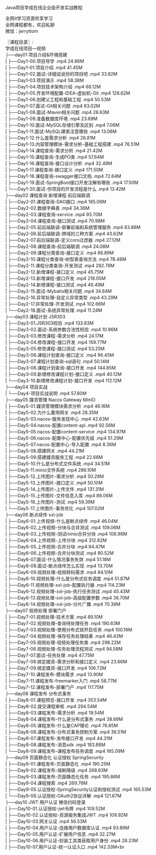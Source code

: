Java项目学成在线企业级开发实战教程

全网it学习资源共享学习<br>全网课程都有，欢迎私聊<br>微信：jerryttom<br>

〖课程目录〗:<br> 学成在线项目—视频<br> ├──day01 项目介绍&amp;环境搭建<br> | ├──Day1-00.项目导学 .mp4 24.86M<br> | ├──Day1-01.项目介绍 .mp4 41.45M<br> | ├──Day1-02.面试-详细说说你的项目吧 .mp4 33.82M<br> | ├──Day1-03.项目演示 .mp4 58.38M<br> | ├──Day1-04.项目技术架构介绍 .mp4 68.12M<br> | ├──Day1-05.开发环境配置-IDEA-虚拟机-Git .mp4 128.62M<br> | ├──Day1-06.创建父工程和基础工程 .mp4 50.53M<br> | ├──Day1-07.面试-Git相关问题 .mp4 63.02M<br> | ├──Day1-08.面试-Maven相关问题 .mp4 28.63M<br> | ├──Day1-09.准备数据库环境 .mp4 23.69M<br> | ├──Day1-10.面试-MySQL存储引擎及区别 .mp4 7.06M<br> | ├──Day1-11.面试-MySQL建表注意哪些 .mp4 13.06M<br> | ├──Day1-12.什么是需求分析 .mp4 28.81M<br> | ├──Day1-13.内容管理模块-需求分析-基础工程搭建 .mp4 76.51M<br> | ├──Day1-14.课程查询-需求分析 .mp4 21.42M<br> | ├──Day1-15.课程查询-生成PO类 .mp4 57.64M<br> | ├──Day1-16.课程查询-接口设计分析 .mp4 32.49M<br> | ├──Day1-17.课程查询-接口定义 .mp4 171.50M<br> | ├──Day1-18.课程查询-swagger接口文档 .mp4 72.64M<br> | ├──Day1-19.面试-SpringBoot接口开发注解有哪些 .mp4 17.50M<br> | └──Day1-20.面试-你项目的开发流程是什么 .mp4 13.42M<br> ├──day02 课程查询 新增课程 前后端联调<br> | ├──Day2-01.课程查询-DAO接口 .mp4 185.06M<br> | ├──Day2-02.数据字典表 .mp4 34.36M<br> | ├──Day2-03.课程查询-service .mp4 93.70M<br> | ├──Day2-04.课程查询-接口测试 .mp4 70.98M<br> | ├──Day2-05.前后端联调-部署前端和系统管理服务 .mp4 83.88M<br> | ├──Day2-06.前后端联调-跨域的三种方案 .mp4 43.62M<br> | ├──Day2-07.前后端联调-定义cors过虑器 .mp4 27.12M<br> | ├──Day2-08.课程查询-前后端联调 .mp4 24.08M<br> | ├──Day2-09.课程分类查询-接口定义 .mp4 86.89M<br> | ├──Day2-10.课程分类查询-树型表查询方法 .mp4 78.48M<br> | ├──Day2-11.课程分类查询-开发测试 .mp4 282.76M<br> | ├──Day2-12.新增课程-接口定义 .mp4 45.75M<br> | ├──Day2-13.新增课程-接口开发 .mp4 218.05M<br> | ├──Day2-14.新增课程-接口测试 .mp4 49.49M<br> | ├──Day2-15.面试-Mybatis相关问题 .mp4 34.84M<br> | ├──Day2-16.异常处理-自定义异常类型 .mp4 43.29M<br> | ├──Day2-17.异常处理-开发测试 .mp4 102.66M<br> | └──Day2-18.面试-系统异常处理 .mp4 11.24M<br> ├──day03 课程计划 JSR303<br> | ├──Day3-01.JSR303校验 .mp4 133.83M<br> | ├──Day3-02.面试-系统参数合法性校验 .mp4 10.96M<br> | ├──Day3-03.修改课程-需求分析 .mp4 24.17M<br> | ├──Day3-04.修改课程-接口开发 .mp4 159.77M<br> | ├──Day3-05.修改课程-接口测试 .mp4 53.25M<br> | ├──Day3-06.课程计划查询-接口定义 .mp4 96.45M<br> | ├──Day3-07.课程计划查询-sql语句 .mp4 50.14M<br> | ├──Day3-08.课程计划查询-接口开发 .mp4 144.85M<br> | ├──Day3-09.新增修改课程计划-接口定义 .mp4 40.12M<br> | └──Day3-10.新增修改课程计划-接口开发 .mp4 112.12M<br> ├──day04 项目实战<br> | └──Day4-项目实战说明 .mp4 57.80M<br> ├──day05 媒资管理 Nacos Gateway MinIO<br> | ├──Day5-01.媒资管理模块需求分析 .mp4 46.16M<br> | ├──Day5-02.为什么要用网关 .mp4 28.35M<br> | ├──Day5-03.nacos-服务发现中心 .mp4 42.63M<br> | ├──Day5-04.nacos-配置content-api .mp4 92.56M<br> | ├──Day5-05.nacos-配置content-service .mp4 134.97M<br> | ├──Day5-06.nacos-配置中心-配置优先级 .mp4 51.29M<br> | ├──Day5-07.nacos-配置中心-导入配置 .mp4 8.36M<br> | ├──Day5-08.搭建网关 .mp4 44.21M<br> | ├──Day5-09.搭建媒资服务工程 .mp4 22.66M<br> | ├──Day5-10.什么是分布式文件系统 .mp4 34.51M<br> | ├──Day5-11.minio文件系统 .mp4 286.10M<br> | ├──Day5-12.上传图片-需求分析 .mp4 50.29M<br> | ├──Day5-13.上传图片-接口定义 .mp4 50.10M<br> | ├──Day5-14.上传图片-上传文件 .mp4 131.31M<br> | ├──Day5-15.上传图片-文件信息入库 .mp4 88.06M<br> | ├──Day5-16.上传图片-测试 .mp4 59.39M<br> | └──Day5-17.上传图片-事务优化 .mp4 107.02M<br> ├──day06 断点续传 xxl-job<br> | ├──Day6-01.上传视频-什么是断点续传 .mp4 46.04M<br> | ├──Day6-02.上传视频-分块与合并测试 .mp4 109.06M<br> | ├──Day6-03.上传视频-测试minio合并分块 .mp4 108.98M<br> | ├──Day6-04.上传视频-上传分块 .mp4 312.82M<br> | ├──Day6-05.上传视频-合并分块 .mp4 94.47M<br> | ├──Day6-06.上传视频-合并分块测试 .mp4 80.52M<br> | ├──Day6-07.面试-什么情况事务失效 .mp4 51.18M<br> | ├──Day6-08.面试-断点续传怎么实现 .mp4 13.70M<br> | ├──Day6-09.视频处理-视频转码需求 .mp4 84.10M<br> | ├──Day6-10.视频处理-什么是分布式任务调度 .mp4 51.87M<br> | ├──Day6-11.视频处理-xxl-job-配置执行器 .mp4 114.23M<br> | ├──Day6-12.视频处理-xxl-job-执行任务测试 .mp4 45.43M<br> | ├──Day6-13.视频处理-xxl-job-高级配置参数 .mp4 36.70M<br> | └──Day6-14.视频处理-xxl-job-分片广播 .mp4 70.39M<br> ├──day07 视频处理 部署门户<br> | ├──Day7-01.视频处理-技术方案 .mp4 89.10M<br> | ├──Day7-02.视频处理-查询待处理任务 .mp4 190.63M<br> | ├──Day7-03.视频处理-使用分布式锁开启任务 .mp4 100.19M<br> | ├──Day7-04.视频处理-保存任务处理结果 .mp4 46.43M<br> | ├──Day7-05.视频处理-视频处理任务类 .mp4 298.22M<br> | ├──Day7-06.视频处理-任务处理流程测试 .mp4 94.58M<br> | ├──Day7-07.面试-任务处理 .mp4 47.75M<br> | ├──Day7-08.绑定媒资-需求分析和接口定义 .mp4 23.66M<br> | ├──Day7-09.绑定媒资-接口开发 .mp4 106.72M<br> | ├──Day7-10.课程发布-模块需求 .mp4 13.90M<br> | ├──Day7-11.课程发布-freemarker入门 .mp4 58.77M<br> | └──Day7-12.课程发布-部署门户 .mp4 117.75M<br> ├──day08 课程发布 分布式事务<br> | ├──Day8-01.课程预览-接口开发 .mp4 353.54M<br> | ├──Day8-02.提交课程审核 .mp4 294.54M<br> | ├──Day8-03.课程发布-需求分析 .mp4 19.54M<br> | ├──Day8-04.课程发布-什么是分布式事务 .mp4 38.69M<br> | ├──Day8-05.课程发布-什么是CAP理论 .mp4 76.85M<br> | ├──Day8-06.课程发布-分布式事务控制方案 .mp4 36.51M<br> | ├──Day8-07.课程发布-发布接口开发 .mp4 44.31M<br> | ├──Day8-08.课程发布-消息sdk .mp4 183.88M<br> | └──Day8-09.课程发布-课程发布任务调度 .mp4 165.09M<br> ├──day09 页面静态化 认证授权 SpringSecurity<br> | ├──Day9-01.课程发布-页面静态化 .mp4 190.25M<br> | ├──Day9-02.课程发布-熔断降级 .mp4 268.63M<br> | ├──Day9-03.课程发布-页面静态化任务 .mp4 195.86M<br> | ├──Day9-04.课程搜索 .mp4 269.76M<br> | ├──Day9-05.认证授权-SpringSecurity认证和授权测试 .mp4 165.53M<br> | └──Day9-06.认证授权-OAuth2协议详解 .mp4 121.67M<br> ├──day10 JWT 用户认证 微信扫码登录<br> | ├──Day10-01.认证授权-jwt令牌 .mp4 109.52M<br> | ├──Day10-02.认证授权-资源服务集成JWT .mp4 109.92M<br> | ├──Day10-03.网关认证 .mp4 56.53M<br> | ├──Day10-04.用户认证-连接用户数据库认证 .mp4 93.86M<br> | ├──Day10-05.用户认证-扩展用户信息 .mp4 32.27M<br> | ├──Day10-06.用户认证-封装工具类获取用户身份 .mp4 28.23M<br> | ├──Day10-07.用户认证-统一认证入口 .mp4 142.33M<br
